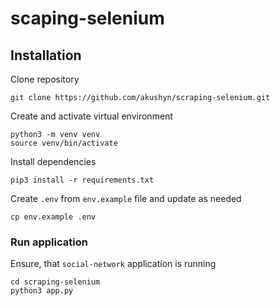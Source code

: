 # scaping-selenium

## Installation

Clone repository
```
git clone https://github.com/akushyn/scraping-selenium.git
```

Create and activate virtual environment
```
python3 -m venv venv
source venv/bin/activate
```

Install dependencies
```
pip3 install -r requirements.txt 
```

Create `.env` from `env.example` file and update as needed
```
cp env.example .env
```

### Run application

Ensure, that `social-network` application is running
```
cd scraping-selenium
python3 app.py
```